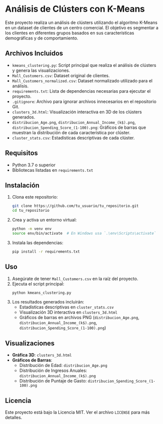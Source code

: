 # Análisis de Clústers con K-Means

Este proyecto realiza un análisis de clústers utilizando el algoritmo K-Means en un dataset de clientes de un centro comercial. El objetivo es segmentar a los clientes en diferentes grupos basados en sus características demográficas y de comportamiento.

## Archivos Incluidos

- `kmeans_clustering.py`: Script principal que realiza el análisis de clústers y genera las visualizaciones.
- `Mall_Customers.csv`: Dataset original de clientes.
- `Mall_Customers_normalized.csv`: Dataset normalizado utilizado para el análisis.
- `requirements.txt`: Lista de dependencias necesarias para ejecutar el proyecto.
- `.gitignore`: Archivo para ignorar archivos innecesarios en el repositorio Git.
- `clusters_3d.html`: Visualización interactiva en 3D de los clústers generados.
- `distribucion_Age.png`, `distribucion_Annual_Income_(k$).png`, `distribucion_Spending_Score_(1-100).png`: Gráficos de barras que muestran la distribución de cada característica por clúster.
- `cluster_stats.csv`: Estadísticas descriptivas de cada clúster.

## Requisitos

- Python 3.7 o superior
- Bibliotecas listadas en `requirements.txt`

## Instalación

1. Clona este repositorio:
    ```sh
    git clone https://github.com/tu_usuario/tu_repositorio.git
    cd tu_repositorio
    ```

2. Crea y activa un entorno virtual:
    ```sh
    python -m venv env
    source env/bin/activate  # En Windows usa `.\env\Scripts\activate`
    ```

3. Instala las dependencias:
    ```sh
    pip install -r requirements.txt
    ```

## Uso

1. Asegúrate de tener `Mall_Customers.csv` en la raíz del proyecto.
2. Ejecuta el script principal:
    ```sh
    python kmeans_clustering.py
    ```
3. Los resultados generados incluirán:
   - Estadísticas descriptivas en `cluster_stats.csv`
   - Visualización 3D interactiva en `clusters_3d.html`
   - Gráficos de barras en archivos PNG (`distribucion_Age.png`, `distribucion_Annual_Income_(k$).png`, `distribucion_Spending_Score_(1-100).png`)

## Visualizaciones

- **Gráfica 3D**: `clusters_3d.html`
- **Gráficos de Barras**:
  - Distribución de Edad: `distribucion_Age.png`
  - Distribución de Ingresos Anuales: `distribucion_Annual_Income_(k$).png`
  - Distribución de Puntaje de Gasto: `distribucion_Spending_Score_(1-100).png`

## Licencia

Este proyecto está bajo la Licencia MIT. Ver el archivo `LICENSE` para más detalles.
